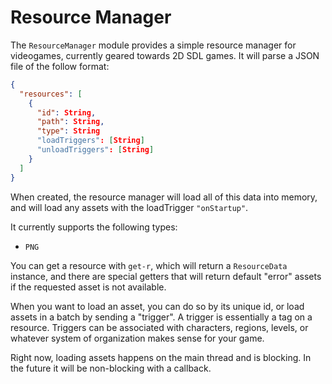 # Resource Manager

The `ResourceManager` module provides a simple resource manager for videogames, currently geared towards 2D SDL games. It will parse a JSON file of the follow format:
```json
{ 
  "resources": [
    {
      "id": String,
      "path": String,
      "type": String
      "loadTriggers": [String]
      "unloadTriggers": [String]
    }
  ]
}
```

When created, the resource manager will load all of this data into memory, and will load any assets with the loadTrigger `"onStartup"`.

It currently supports the following types:
- `PNG`

You can get a resource with `get-r`, which will return a `ResourceData` instance, and there are special getters that will return default "error" assets if the requested asset is not available.

When you want to load an asset, you can do so by its unique id, or load assets in a batch by sending a "trigger". A trigger is essentially a tag on a resource. Triggers can be associated with characters, regions, levels, or whatever system of organization makes sense for your game. 

Right now, loading assets happens on the main thread and is blocking. In the future it will be non-blocking with a callback.

